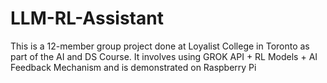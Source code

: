 # LLM-RL-Assistant
This is a 12-member group project done at Loyalist College in Toronto as part of the AI and DS Course. It involves using GROK API + RL Models + AI Feedback Mechanism and is demonstrated on Raspberry Pi
